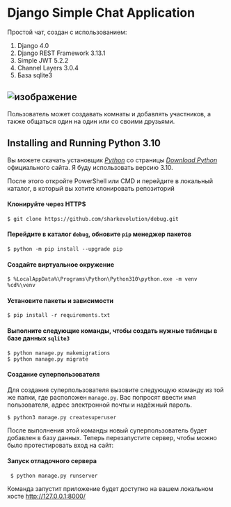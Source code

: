 # Django Simple Chat Application

Простой чат, создан с использованием: 

1. Django 4.0
2. Django REST Framework 3.13.1
3. Simple JWT 5.2.2
4. Channel Layers 3.0.4
5. База sqlite3

![изображение](https://user-images.githubusercontent.com/24756805/233348320-b7b60702-4c23-44a2-aed0-137c2822073f.png)
------

Пользователь может создавать комнаты и добавлять участников, а также общаться один на один или со своими друзьями.

## Installing and Running Python 3.10
	
Вы можете скачать установщик *[Python][1]* со страницы *[Download Python][2]* официального сайта. Я буду использовать версию 3.10.

[1]:https://www.python.org/ftp/python/3.10.11/python-3.10.11-amd64.exe
[2]:https://www.python.org/downloads/release/python-31011/

После этого откройте PowerShell или CMD и перейдите в локальный каталог, в который вы хотите клонировать репозиторий

#### Клонируйте через HTTPS

    $ git clone https://github.com/sharkevolution/debug.git

#### Перейдите в каталог `debug`, обновите `pip` менеджер пакетов

    $ python -m pip install --upgrade pip

#### Cоздайте виртуальное окружение

    $ %LocalAppData%\Programs\Python\Python310\python.exe -m venv %cd%\venv

#### Установите пакеты и зависимости

    $ pip install -r requirements.txt

#### Выполните следующие команды, чтобы создать нужные таблицы в базе данных `sqlite3`

    $ python manage.py makemigrations
    $ python manage.py migrate

#### Создание суперпользователя

Для создания суперпользователя вызовите следующую команду из той же папки, где расположен `manage.py`. Вас попросят ввести имя пользователя, адрес электронной почты и надёжный пароль.

    $ python3 manage.py createsuperuser
    
После выполнения этой команды новый суперпользователь будет добавлен в базу данных. Теперь перезапустите сервер, чтобы можно было протестировать вход на сайт:

#### Запуск отладочного сервера

     $ python manage.py runserver
     
Команда запустит приложение будет доступно на вашем локальном хосте http://127.0.0.1:8000/

